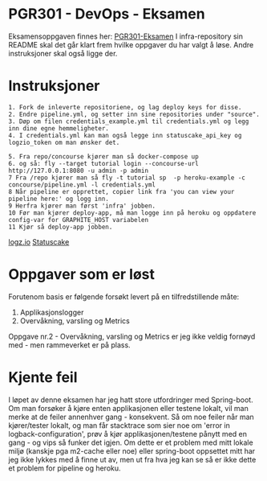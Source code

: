 # PGR301 - DevOps - Eksamen
Eksamensoppgaven finnes her: [PGR301-Eksamen](https://github.com/PGR301-2018/oppgave-eksamen)
I infra-repository sin README skal det går klart frem hvilke oppgaver du har valgt å løse. Andre instruksjoner skal også ligge der.

# Instruksjoner
    1. Fork de inleverte repositoriene, og lag deploy keys for disse.
    2. Endre pipeline.yml, og setter inn sine repositories under "source".
    3. Døp om filen credentials_example.yml til credentials.yml og legg inn dine egne hemmeligheter.
    4. I credentials.yml kan man også legge inn statuscake_api_key og logzio_token om man ønsker det.

    5. Fra repo/concourse kjører man så docker-compose up
    6. og så: fly --target tutorial login --concourse-url http://127.0.0.1:8080 -u admin -p admin
    7 Fra /repo kjører man så fly -t tutorial sp  -p heroku-example -c concourse/pipeline.yml -l credentials.yml
	8 Når pipeline er opprettet, copier link fra 'you can view your pipeline here:' og logg inn.
	9 Herfra kjører man først 'infra' jobben.
	10 Før man kjører deploy-app, må man logge inn på heroku og oppdatere config-var for GRAPHITE_HOST variabelen
	11 Kjør så deploy-app jobben.
	
[logz.io](https://logz.io)
[Statuscake](https://www.statuscake.com/)

# Oppgaver som er løst
Forutenom basis er følgende forsøkt levert på en tilfredstillende måte:
1. Applikasjonslogger
2. Overvåkning, varsling og Metrics

Oppgave nr.2 - Overvåkning, varsling og Metrics er jeg ikke veldig fornøyd med - men rammeverket er på plass.

# Kjente feil
I løpet av denne eksamen har jeg hatt store utfordringer med Spring-boot. 
Om man forsøker å kjøre enten applikasjonen eller testene lokalt, vil man merke at de feiler annenhver gang - konsekvent. 
Så om noe feiler når man kjører/tester lokalt, og man får stacktrace som sier noe om 'error in logback-configuration', 
prøv å kjør applikasjonen/testene pånytt med en gang - og vips så funker det igjen. Om dette er et problem med mitt lokale 
miljø (kanskje pga m2-cache eller noe) eller spring-boot oppsettet mitt har jeg ikke lykkes med å finne ut av, 
men ut fra hva jeg kan se så er ikke dette et problem for pipeline og heroku.

